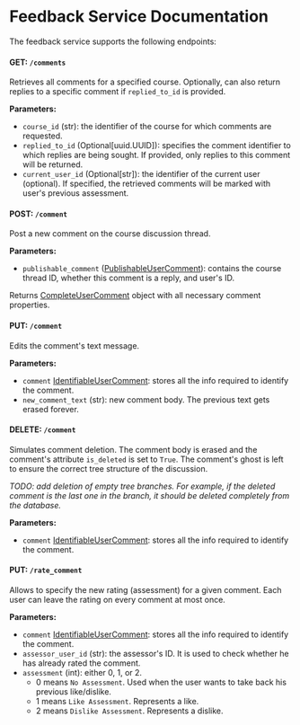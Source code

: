 # Feedback Service Documentation

The feedback service supports the following endpoints:
#### GET: `/comments`

Retrieves all comments for a specified course. Optionally, can also return replies to a specific comment if  `replied_to_id` is provided.

**Parameters:**

- `course_id` (str): the identifier of the course for which comments are requested.
- `replied_to_id` (Optional[uuid.UUID]): specifies the comment identifier to which replies are being sought. If provided, only replies to this comment will be returned.
- `current_user_id` (Optional[str]): the identifier of the current user (optional). If specified, the retrieved comments will be marked with user's previous assessment.

#### POST: `/comment`

Post a new comment on the course discussion thread.

**Parameters:**

- `publishable_comment` ([PublishableUserComment](user_comment.py#L28)): contains the course thread ID, whether this comment is a reply, and user's ID.

Returns [CompleteUserComment](user_comment.py#L36) object with all necessary comment properties.

#### PUT: `/comment`

Edits the comment's text message.

**Parameters:**

- `comment` [IdentifiableUserComment](./user_comment.py#L22): stores all the info required to identify the comment.
- `new_comment_text` (str): new comment body. The previous text gets erased forever.


#### DELETE: `/comment`

Simulates comment deletion. The comment body is erased and the comment's attribute `is_deleted` is set to `True`.
The comment's ghost is left to ensure the correct tree structure of the discussion.

*TODO: add deletion of empty tree branches. For example, if the deleted comment is the last one in the branch, it should be deleted completely from the database.* 

**Parameters:**

- `comment` [IdentifiableUserComment](./user_comment.py#L22): stores all the info required to identify the comment.

#### PUT: `/rate_comment`

Allows to specify the new rating (assessment) for a given comment. Each user can leave the rating on every comment at most once.

**Parameters:**

- `comment` [IdentifiableUserComment](./user_comment.py#L22): stores all the info required to identify the comment.
- `assessor_user_id` (str): the assessor's ID. It is used to check whether he has already rated the comment.
- `assessment` (int): either $0$, $1$, or $2$.
	- $0$ means `No Assessment`. Used when the user wants to take back his previous like/dislike.
	- $1$ means `Like Assessment`. Represents a like.
	- $2$ means `Dislike Assessment`. Represents a dislike.
